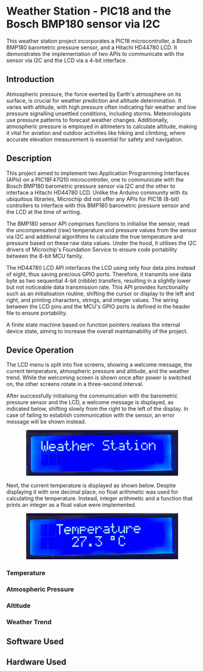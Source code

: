 # Weather Station - PIC18 and the Bosch BMP180 sensor via I2C

This weather station project incorporates a PIC18 microcontroller, a Bosch BMP180 barometric pressure sensor, and a Hitachi HD44780 LCD. It demonstrates the implementation of two APIs to communicate with the sensor via I2C and the LCD via a 4-bit interface.

## Introduction

Atmospheric pressure, the force exerted by Earth's atmosphere on its surface, is crucial for weather prediction and altitude determination. It varies with altitude, with high pressure often indicating fair weather and low pressure signalling unsettled conditions, including storms. Meteorologists use pressure patterns to forecast weather changes. Additionally, atmospheric pressure is employed in altimeters to calculate altitude, making it vital for aviation and outdoor activities like hiking and climbing, where accurate elevation measurement is essential for safety and navigation.

## Description

This project aimed to implement two Application Programming Interfaces (APIs) on a PIC18F47Q10 microcontroller, one to communicate with the Bosch BMP180 barometric pressure sensor via I2C and the other to interface a Hitachi HD44780 LCD. Unlike the Arduino community with its ubiquitous libraries, Microchip did not offer any APIs for PIC18 (8-bit) controllers to interface with this BMP180 barometric pressure sensor and the LCD at the time of writing.

The BMP180 sensor API comprises functions to initialise the sensor, read the uncompensated (raw) temperature and pressure values from the sensor via I2C and additional algorithms to calculate the true temperature and pressure based on these raw data values. Under the hood, it utilises the I2C drivers of Microchip's Foundation Service to ensure code portability between the 8-bit MCU family.

The HD44780 LCD API interfaces the LCD using only four data pins instead of eight, thus saving precious GPIO ports. Therefore, it transmits one data byte as two sequential 4-bit (nibble) transfers, resulting in a slightly lower but not noticeable data transmission rate. This API provides functionality such as an initialisation routine, shifting the cursor or display to the left and right, and printing characters, strings, and integer values. The wiring between the LCD pins and the MCU's GPIO ports is defined in the header file to ensure portability.

A finite state machine based on function pointers realises the internal device state, aiming to increase the overall maintainability of the project.

## Device Operation

The LCD menu is split into five screens, showing a welcome message, the current temperature, atmospheric pressure and altitude, and the weather trend. While the welcoming screen is shown once after power is switched on, the other screens rotate in a three-second interval.

After successfully initialising the communication with the barometric pressure sensor and the LCD, a welcome message is displayed, as indicated below, shifting slowly from the right to the left of the display. In case of failing to establish communication with the sensor, an error message will be shown instead.

<div style="text-align:center"><img src="images/Welcome.png" alt="welcome" width="400" /></div>

Next, the current temperature is displayed as shown below. Despite displaying it with one decimal place, no float arithmetic was used for calculating the temperature. Instead, integer arithmetic and a function that prints an integer as a float value were implemented.

<div style="text-align:center"><img src="images/Temperature.png" alt="temperature" width="400" /></div>



### Temperature

### Atmospheric Pressure

### Altitude

### Weather Trend


## Software Used

## Hardware Used

